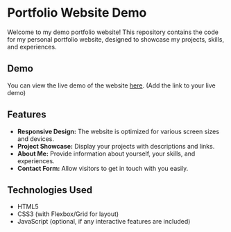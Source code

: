 # Portfolio Website Demo

Welcome to my demo portfolio website! This repository contains the code for my personal portfolio website, designed to showcase my projects, skills, and experiences.

## Demo

You can view the live demo of the website [here](#). (Add the link to your live demo)

## Features

- **Responsive Design:** The website is optimized for various screen sizes and devices.
- **Project Showcase:** Display your projects with descriptions and links.
- **About Me:** Provide information about yourself, your skills, and experiences.
- **Contact Form:** Allow visitors to get in touch with you easily.

## Technologies Used

- HTML5
- CSS3 (with Flexbox/Grid for layout)
- JavaScript (optional, if any interactive features are included)


